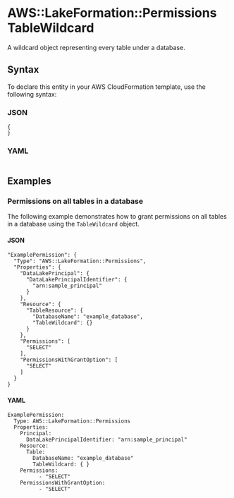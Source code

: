 # AWS::LakeFormation::Permissions TableWildcard<a name="aws-properties-lakeformation-permissions-tablewildcard"></a>

A wildcard object representing every table under a database\.

## Syntax<a name="aws-properties-lakeformation-permissions-tablewildcard-syntax"></a>

To declare this entity in your AWS CloudFormation template, use the following syntax:

### JSON<a name="aws-properties-lakeformation-permissions-tablewildcard-syntax.json"></a>

```
{
}
```

### YAML<a name="aws-properties-lakeformation-permissions-tablewildcard-syntax.yaml"></a>

```

```

## Examples<a name="aws-properties-lakeformation-permissions-tablewildcard--examples"></a>

### Permissions on all tables in a database<a name="aws-properties-lakeformation-permissions-tablewildcard--examples--Permissions_on_all_tables_in_a_database"></a>

The following example demonstrates how to grant permissions on all tables in a database using the `TableWildcard` object\.

#### JSON<a name="aws-properties-lakeformation-permissions-tablewildcard--examples--Permissions_on_all_tables_in_a_database--json"></a>

```
"ExamplePermission": {
  "Type": "AWS::LakeFormation::Permissions",
  "Properties": {
    "DataLakePrincipal": {
      "DataLakePrincipalIdentifier": {
        "arn:sample_principal"
      }
    },
    "Resource": {
      "TableResource": {
        "DatabaseName": "example_database",
        "TableWildcard": {}
      }
    },
    "Permissions": [
      "SELECT"
    ],
    "PermissionsWithGrantOption": [
      "SELECT"
    ]
  }
}
```

#### YAML<a name="aws-properties-lakeformation-permissions-tablewildcard--examples--Permissions_on_all_tables_in_a_database--yaml"></a>

```
ExamplePermission:
  Type: AWS::LakeFormation::Permissions
  Properties:
    Principal:
      DataLakePrincipalIdentifier: "arn:sample_principal"
    Resource:
      Table:
        DatabaseName: "example_database"
        TableWildcard: { }
    Permissions:
          - "SELECT"
    PermissionsWithGrantOption:
          - "SELECT"
```
